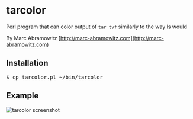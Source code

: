 # tarcolor
Perl program that can color output of `tar tvf` similarly to the way ls would

By Marc Abramowitz [http://marc-abramowitz.com](http://marc-abramowitz.com)

## Installation

<pre>
$ cp tarcolor.pl ~/bin/tarcolor
</pre>

## Example

![tarcolor screenshot](/blob/master/tarcolor_screenshot.png "tarcolor screenshot")
